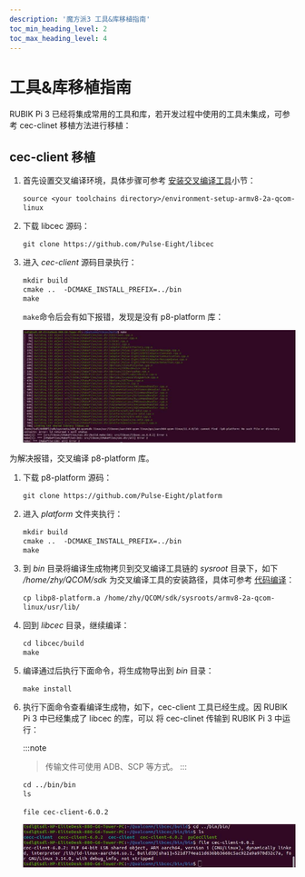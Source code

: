 ```yaml
---
description: '魔方派3 工具&库移植指南'
toc_min_heading_level: 2
toc_max_heading_level: 4
---
```


# 工具&库移植指南

RUBIK Pi 3 已经将集成常用的工具和库，若开发过程中使用的工具未集成，可参考 cec-clinet 移植方法进行移植：

## cec-client 移植

1. 首先设置交叉编译环境，具体步骤可参考 [安装交叉编译工具](./1.get-started.md#installcrosstool)小节：

   ```shell
   source <your toolchains directory>/environment-setup-armv8-2a-qcom-linux
   ```

2. 下载 libcec 源码：

   ```shell
   git clone https://github.com/Pulse-Eight/libcec
   ```

3. 进入 *cec-client&#x20;*&#x6E90;码目录执行：

   ```shell
   mkdir build
   cmake ..  -DCMAKE_INSTALL_PREFIX=../bin
   make
   ```

   `make`命令后会有如下报错，发现是没有 p8-platform 库：

   ![](images/image-209.jpg)

为解决报错，交叉编译 p8-platform 库。

1. 下载 p8-platform 源码：

   ```shell
   git clone https://github.com/Pulse-Eight/platform
   ```

2. 进入 *platform* 文件夹执行：

   ```shell
   mkdir build
   cmake ..  -DCMAKE_INSTALL_PREFIX=../bin
   make
   ```

3. 到 *bin* 目录将编译生成物拷贝到交叉编译工具链的 *sysroot&#x20;*&#x76EE;录下，如下 */home/zhy/QCOM/sdk* 为交叉编译工具的安装路径，具体可参考 [代码编译](./1.get-started.md#codecompile)：

   ```shell
   cp libp8-platform.a /home/zhy/QCOM/sdk/sysroots/armv8-2a-qcom-linux/usr/lib/
   ```

4. 回到 *libcec&#x20;*&#x76EE;录，继续编译：

   ```shell
   cd libcec/build
   make 
   ```

5. 编译通过后执行下面命令，将生成物导出到 *bin&#x20;*&#x76EE;录：

   ```shell
   make install
   ```

6. 执行下面命令查看编译生成物，如下，cec-client 工具已经生成。因 RUBIK Pi 3 中已经集成了 libcec 的库，可以 将 cec-clinet 传输到 RUBIK Pi 3 中运行：

   :::note
   >
   > 传输文件可使用 ADB、SCP 等方式。
   :::

   ```shell
   cd ../bin/bin
   ls

   file cec-client-6.0.2

   ```

   ![](images/image-210.jpg)